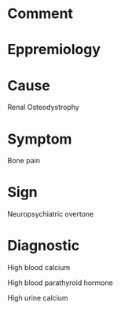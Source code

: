 # Comment

# Eppremiology

# Cause

Renal Osteodystrophy

# Symptom

Bone pain

# Sign

Neuropsychiatric overtone

# Diagnostic

High blood calcium

High blood parathyroid hormone

High urine calcium
